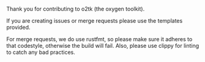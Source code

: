 Thank you for contributing to o2tk (the oxygen toolkit).  

If you are creating issues or merge requests please use the templates provided.

For merge requests, we do use rustfmt, so please make sure it adheres to that codestyle, otherwise the build will fail. Also, please use clippy for linting to catch any bad practices.